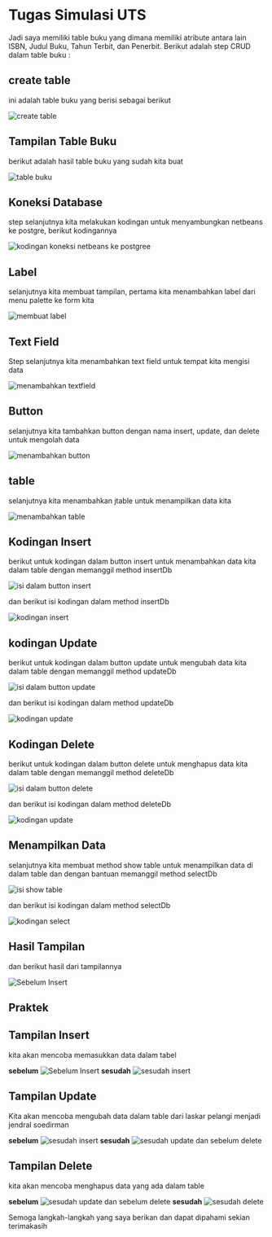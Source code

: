 # Tugas Simulasi UTS
Jadi saya memiliki table buku yang dimana memiliki atribute antara lain ISBN, Judul Buku, Tahun Terbit, dan Penerbit. Berikut adalah step CRUD dalam table buku :
## create table
ini adalah table buku yang berisi sebagai berikut

![create table](https://github.com/user-attachments/assets/427f32ad-7152-422d-a91b-983dc2820f12)

## Tampilan Table Buku
berikut adalah hasil table buku yang sudah kita buat

![table buku](https://github.com/user-attachments/assets/57acaebe-02ad-43e0-a406-ce143a5a8b51)

## Koneksi Database
step selanjutnya kita melakukan kodingan untuk menyambungkan netbeans ke postgre, berikut kodingannya

![kodingan koneksi netbeans ke postgree](https://github.com/user-attachments/assets/2d88f595-6ade-477c-a0b8-b5cd5f5254b4)

## Label
selanjutnya kita membuat tampilan, pertama kita menambahkan label dari menu palette ke form kita

![membuat label](https://github.com/user-attachments/assets/714f646f-2f56-4ab8-a2ca-1e316e0d63c3)

## Text Field
Step selanjutnya kita menambahkan text field untuk tempat kita mengisi data

![menambahkan textfield](https://github.com/user-attachments/assets/0f5f680a-38eb-4625-8eaf-72ebbee9cdeb)

## Button
selanjutnya kita tambahkan button dengan nama insert, update, dan delete untuk mengolah data

![menambahkan button](https://github.com/user-attachments/assets/aa48a8ae-8129-4028-a259-b09bbc8379b3)

## table
selanjutnya kita menambahkan jtable untuk menampilkan data kita

![menambahkan table](https://github.com/user-attachments/assets/3c7f5ae5-12a2-4a34-9504-57cebf0abac0)

## Kodingan Insert
berikut untuk kodingan dalam button insert untuk menambahkan data kita dalam table dengan memanggil method insertDb

![isi dalam button insert](https://github.com/user-attachments/assets/30dd41e3-a324-4d07-a2af-f049df2d67c1)

dan berikut isi kodingan dalam method insertDb

![kodingan insert](https://github.com/user-attachments/assets/10687441-da7e-4d66-9697-36c86aa7a43f)

## kodingan Update
berikut untuk kodingan dalam button update untuk mengubah data kita dalam table dengan memanggil method updateDb

![isi dalam button update](https://github.com/user-attachments/assets/09a346e4-2103-4f19-a0e7-90296b559ec4)

dan berikut isi kodingan dalam method updateDb

![kodingan update](https://github.com/user-attachments/assets/c50f29b4-070c-4924-889d-90c08fa62880)

## Kodingan Delete
berikut untuk kodingan dalam button delete untuk menghapus data kita dalam table dengan memanggil method deleteDb

![isi dalam button delete](https://github.com/user-attachments/assets/6f0875af-c1f7-4e3e-896f-dc64c4a5c376)

dan berikut isi kodingan dalam method deleteDb

![kodingan update](https://github.com/user-attachments/assets/c50f29b4-070c-4924-889d-90c08fa62880)

## Menampilkan Data
selanjutnya kita membuat method show table untuk menampilkan data di dalam table dan dengan bantuan memanggil method selectDb

![isi show table](https://github.com/user-attachments/assets/258de1af-16bb-4a8f-9c1d-a6f6b3cb62a0)

dan berikut isi kodingan dalam method selectDb

![kodingan select](https://github.com/user-attachments/assets/5823eaa9-cd03-4bb5-aa35-bf6e34b2553c)

## Hasil Tampilan
dan berikut hasil dari tampilannya

![Sebelum Insert](https://github.com/user-attachments/assets/4359a7cb-b857-41bb-9209-3844c655cd42)

## Praktek

## Tampilan Insert
kita akan mencoba memasukkan data dalam tabel

**sebelum**
![Sebelum Insert](https://github.com/user-attachments/assets/4359a7cb-b857-41bb-9209-3844c655cd42)
**sesudah**
![sesudah insert](https://github.com/user-attachments/assets/a30a35db-9461-486b-b571-02b2291bb19f)

## Tampilan Update
Kita akan mencoba mengubah data dalam table dari laskar pelangi menjadi jendral soedirman

**sebelum**
![sesudah insert](https://github.com/user-attachments/assets/a30a35db-9461-486b-b571-02b2291bb19f)
**sesudah**
![sesudah update dan sebelum delete](https://github.com/user-attachments/assets/c83c479f-82cb-45da-a39c-b945f3942351)

## Tampilan Delete
kita akan mencoba menghapus data yang ada dalam table

**sebelum**
![sesudah update dan sebelum delete](https://github.com/user-attachments/assets/c83c479f-82cb-45da-a39c-b945f3942351)
**sesudah**
![sesudah delete](https://github.com/user-attachments/assets/6f6d7444-130f-4ec7-8767-ddbdffdf69e8)

Semoga langkah-langkah yang saya berikan dan dapat dipahami sekian terimakasih
